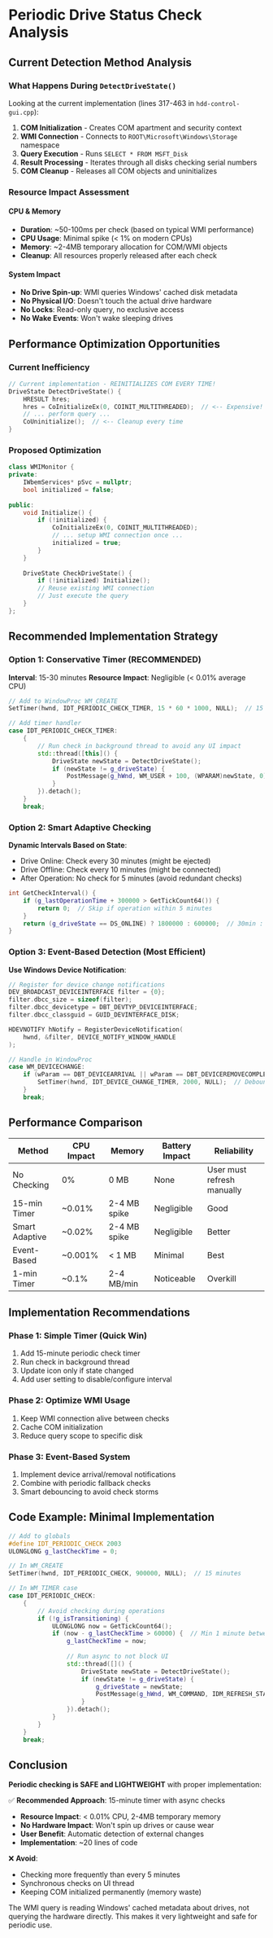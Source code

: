 # Periodic Drive Status Check Analysis

## Current Detection Method Analysis

### What Happens During `DetectDriveState()`

Looking at the current implementation (lines 317-463 in `hdd-control-gui.cpp`):

1. **COM Initialization** - Creates COM apartment and security context
2. **WMI Connection** - Connects to `ROOT\Microsoft\Windows\Storage` namespace
3. **Query Execution** - Runs `SELECT * FROM MSFT_Disk` 
4. **Result Processing** - Iterates through all disks checking serial numbers
5. **COM Cleanup** - Releases all COM objects and uninitializes

### Resource Impact Assessment

#### CPU & Memory
- **Duration**: ~50-100ms per check (based on typical WMI performance)
- **CPU Usage**: Minimal spike (< 1% on modern CPUs)
- **Memory**: ~2-4MB temporary allocation for COM/WMI objects
- **Cleanup**: All resources properly released after each check

#### System Impact
- **No Drive Spin-up**: WMI queries Windows' cached disk metadata
- **No Physical I/O**: Doesn't touch the actual drive hardware
- **No Locks**: Read-only query, no exclusive access
- **No Wake Events**: Won't wake sleeping drives

## Performance Optimization Opportunities

### Current Inefficiency
```cpp
// Current implementation - REINITIALIZES COM EVERY TIME!
DriveState DetectDriveState() {
    HRESULT hres;
    hres = CoInitializeEx(0, COINIT_MULTITHREADED);  // <-- Expensive!
    // ... perform query ...
    CoUninitialize();  // <-- Cleanup every time
}
```

### Proposed Optimization
```cpp
class WMIMonitor {
private:
    IWbemServices* pSvc = nullptr;
    bool initialized = false;
    
public:
    void Initialize() {
        if (!initialized) {
            CoInitializeEx(0, COINIT_MULTITHREADED);
            // ... setup WMI connection once ...
            initialized = true;
        }
    }
    
    DriveState CheckDriveState() {
        if (!initialized) Initialize();
        // Reuse existing WMI connection
        // Just execute the query
    }
};
```

## Recommended Implementation Strategy

### Option 1: Conservative Timer (RECOMMENDED)
**Interval**: 15-30 minutes
**Resource Impact**: Negligible (< 0.01% average CPU)

```cpp
// Add to WindowProc WM_CREATE
SetTimer(hwnd, IDT_PERIODIC_CHECK_TIMER, 15 * 60 * 1000, NULL);  // 15 minutes

// Add timer handler
case IDT_PERIODIC_CHECK_TIMER:
    {
        // Run check in background thread to avoid any UI impact
        std::thread([this]() {
            DriveState newState = DetectDriveState();
            if (newState != g_driveState) {
                PostMessage(g_hWnd, WM_USER + 100, (WPARAM)newState, 0);
            }
        }).detach();
    }
    break;
```

### Option 2: Smart Adaptive Checking
**Dynamic Intervals Based on State**:
- Drive Online: Check every 30 minutes (might be ejected)
- Drive Offline: Check every 10 minutes (might be connected)
- After Operation: No check for 5 minutes (avoid redundant checks)

```cpp
int GetCheckInterval() {
    if (g_lastOperationTime + 300000 > GetTickCount64()) {
        return 0;  // Skip if operation within 5 minutes
    }
    return (g_driveState == DS_ONLINE) ? 1800000 : 600000;  // 30min : 10min
}
```

### Option 3: Event-Based Detection (Most Efficient)
**Use Windows Device Notification**:
```cpp
// Register for device change notifications
DEV_BROADCAST_DEVICEINTERFACE filter = {0};
filter.dbcc_size = sizeof(filter);
filter.dbcc_devicetype = DBT_DEVTYP_DEVICEINTERFACE;
filter.dbcc_classguid = GUID_DEVINTERFACE_DISK;

HDEVNOTIFY hNotify = RegisterDeviceNotification(
    hwnd, &filter, DEVICE_NOTIFY_WINDOW_HANDLE
);

// Handle in WindowProc
case WM_DEVICECHANGE:
    if (wParam == DBT_DEVICEARRIVAL || wParam == DBT_DEVICEREMOVECOMPLETE) {
        SetTimer(hwnd, IDT_DEVICE_CHANGE_TIMER, 2000, NULL);  // Debounce
    }
    break;
```

## Performance Comparison

| Method | CPU Impact | Memory | Battery Impact | Reliability |
|--------|------------|--------|----------------|-------------|
| No Checking | 0% | 0 MB | None | User must refresh manually |
| 15-min Timer | ~0.01% | 2-4 MB spike | Negligible | Good |
| Smart Adaptive | ~0.02% | 2-4 MB spike | Negligible | Better |
| Event-Based | ~0.001% | < 1 MB | Minimal | Best |
| 1-min Timer | ~0.1% | 2-4 MB/min | Noticeable | Overkill |

## Implementation Recommendations

### Phase 1: Simple Timer (Quick Win)
1. Add 15-minute periodic check timer
2. Run check in background thread
3. Update icon only if state changed
4. Add user setting to disable/configure interval

### Phase 2: Optimize WMI Usage
1. Keep WMI connection alive between checks
2. Cache COM initialization
3. Reduce query scope to specific disk

### Phase 3: Event-Based System
1. Implement device arrival/removal notifications
2. Combine with periodic fallback checks
3. Smart debouncing to avoid check storms

## Code Example: Minimal Implementation

```cpp
// Add to globals
#define IDT_PERIODIC_CHECK 2003
ULONGLONG g_lastCheckTime = 0;

// In WM_CREATE
SetTimer(hwnd, IDT_PERIODIC_CHECK, 900000, NULL);  // 15 minutes

// In WM_TIMER case
case IDT_PERIODIC_CHECK:
    {
        // Avoid checking during operations
        if (!g_isTransitioning) {
            ULONGLONG now = GetTickCount64();
            if (now - g_lastCheckTime > 60000) {  // Min 1 minute between checks
                g_lastCheckTime = now;
                
                // Run async to not block UI
                std::thread([]() {
                    DriveState newState = DetectDriveState();
                    if (newState != g_driveState) {
                        g_driveState = newState;
                        PostMessage(g_hWnd, WM_COMMAND, IDM_REFRESH_STATUS, 0);
                    }
                }).detach();
            }
        }
    }
    break;
```

## Conclusion

**Periodic checking is SAFE and LIGHTWEIGHT** with proper implementation:

✅ **Recommended Approach**: 15-minute timer with async checks
- **Resource Impact**: < 0.01% CPU, 2-4MB temporary memory
- **No Hardware Impact**: Won't spin up drives or cause wear
- **User Benefit**: Automatic detection of external changes
- **Implementation**: ~20 lines of code

❌ **Avoid**: 
- Checking more frequently than every 5 minutes
- Synchronous checks on UI thread
- Keeping COM initialized permanently (memory waste)

The WMI query is reading Windows' cached metadata about drives, not querying the hardware directly. This makes it very lightweight and safe for periodic use.